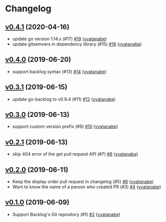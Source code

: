# Changelog

## [v0.4.1](https://github.com/vvatanabe/gbch/compare/v0.4.0...v0.4.1) (2020-04-16)

* update go version 1.14.x (#17) [#19](https://github.com/vvatanabe/gbch/pull/19) ([vvatanabe](https://github.com/vvatanabe))
* update gitsemvers in dependency library (#15) [#18](https://github.com/vvatanabe/gbch/pull/18) ([vvatanabe](https://github.com/vvatanabe))

## [v0.4.0](https://github.com/vvatanabe/gbch/compare/v0.3.1...v0.4.0) (2019-06-20)

* support backlog syntax (#13) [#14](https://github.com/vvatanabe/gbch/pull/14) ([vvatanabe](https://github.com/vvatanabe))

## [v0.3.1](https://github.com/vvatanabe/gbch/compare/v0.3.0...v0.3.1) (2019-06-15)

* update go-backlog to v0.9.4 (#11) [#12](https://github.com/vvatanabe/gbch/pull/12) ([vvatanabe](https://github.com/vvatanabe))

## [v0.3.0](https://github.com/vvatanabe/gbch/compare/v0.2.1...v0.3.0) (2019-06-13)

* support custom version prefix (#9) [#10](https://github.com/vvatanabe/gbch/pull/10) ([vvatanabe](https://github.com/vvatanabe))

## [v0.2.1](https://github.com/vvatanabe/gbch/compare/v0.2.0...v0.2.1) (2019-06-13)

* skip 404 error of the get pull request API (#7) [#8](https://github.com/vvatanabe/gbch/pull/8) ([vvatanabe](https://github.com/vvatanabe))

## [v0.2.0](https://github.com/vvatanabe/gbch/compare/v0.1.0...v0.2.0) (2019-06-11)

* Keep the display order pull request in changelog (#5) [#6](https://github.com/vvatanabe/gbch/pull/6) ([vvatanabe](https://github.com/vvatanabe))
* Want to know the name of a person who created PR (#3) [#4](https://github.com/vvatanabe/gbch/pull/4) ([vvatanabe](https://github.com/vvatanabe))

## [v0.1.0](https://github.com/vvatanabe/gbch/compare/v0.0.0...v0.1.0) (2019-06-09)

* Support Backlog's Git repository (#1) [#2](https://github.com/vvatanabe/gbch/pull/2) ([vvatanabe](https://github.com/vvatanabe))

